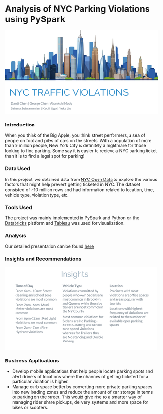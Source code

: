 # Analysis of NYC Parking Violations using PySpark
![nyc](https://github.com/akankshimody/Analysis-of-NYC-Parking-Violations-using-PySpark/blob/master/nyc.PNG)

### Introduction
When you think of the Big Apple, you think street performers, a sea of people on foot and piles of cars on the streets. With a population of more than 9 million people, New York City is definitely a nightmare for those looking to find parking. Some say it is easier to recieve a NYC parking ticket than it is to find a legal spot for parking! 

### Data Used
In this project, we obtained data from [NYC Open Data](https://opendata.cityofnewyork.us/) to explore the various factors that might help prevent getting ticketed in NYC. The dataset consisted of ~10 million rows and had information related to location, time, vehicle type, violation type, etc. 

### Tools Used
The project was mainly implemented in PySpark and Python on the [Databricks](https://databricks.com/) platform and [Tableau](https://www.tableau.com/) was used for visualization.

### Analysis
Our detailed presentation can be found [here](https://github.com/akankshimody/Analysis-of-NYC-Parking-Violations-using-PySpark/blob/master/Project%20Presentation.pdf)

### Insights and Recommendations
<img src="https://github.com/akankshimody/Analysis-of-NYC-Parking-Violations-using-PySpark/blob/master/Insights.PNG" alt="Image1" width="500"/><br>

### Business Applications
* Develop mobile applications that help people locate parking spots and alert drivers of locations where the chances of getting ticketed for a particular violation is higher. 
* Manage curb space better by converting more private parking spaces into new loading zones and reduce the amount of car storage in terms of parking on the street. This would give rise to a smarter way of managing rider share pickups, delivery systems and more space for bikes or scooters.
